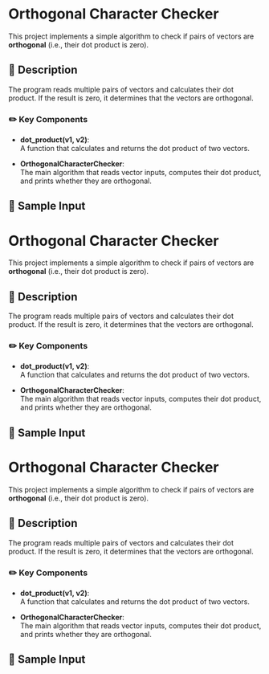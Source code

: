 # Orthogonal Character Checker

This project implements a simple algorithm to check if pairs of vectors are **orthogonal** (i.e., their dot product is zero).

## 📘 Description

The program reads multiple pairs of vectors and calculates their dot product. If the result is zero, it determines that the vectors are orthogonal.

### ✏️ Key Components

- **dot_product(v1, v2)**:  
  A function that calculates and returns the dot product of two vectors.

- **OrthogonalCharacterChecker**:  
  The main algorithm that reads vector inputs, computes their dot product, and prints whether they are orthogonal.

## 🧮 Sample Input
# Orthogonal Character Checker

This project implements a simple algorithm to check if pairs of vectors are **orthogonal** (i.e., their dot product is zero).

## 📘 Description

The program reads multiple pairs of vectors and calculates their dot product. If the result is zero, it determines that the vectors are orthogonal.

### ✏️ Key Components

- **dot_product(v1, v2)**:  
  A function that calculates and returns the dot product of two vectors.

- **OrthogonalCharacterChecker**:  
  The main algorithm that reads vector inputs, computes their dot product, and prints whether they are orthogonal.

## 🧮 Sample Input
# Orthogonal Character Checker

This project implements a simple algorithm to check if pairs of vectors are **orthogonal** (i.e., their dot product is zero).

## 📘 Description

The program reads multiple pairs of vectors and calculates their dot product. If the result is zero, it determines that the vectors are orthogonal.

### ✏️ Key Components

- **dot_product(v1, v2)**:  
  A function that calculates and returns the dot product of two vectors.

- **OrthogonalCharacterChecker**:  
  The main algorithm that reads vector inputs, computes their dot product, and prints whether they are orthogonal.

## 🧮 Sample Input




